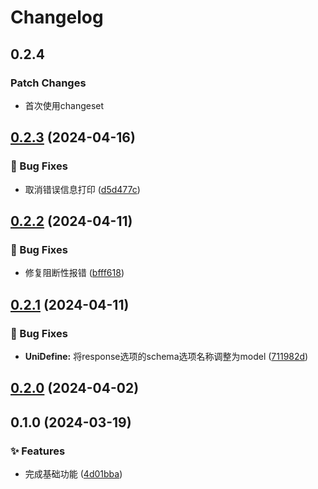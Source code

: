 # Changelog

## 0.2.4

### Patch Changes

- 首次使用changeset

## [0.2.3](https://github.com/hacxy/uni-nest/compare/v0.2.2...v0.2.3) (2024-04-16)

### 🐛 Bug Fixes

- 取消错误信息打印 ([d5d477c](https://github.com/hacxy/uni-nest/commit/d5d477c1843da67c8572e9db70ad4fea6096ce4d))

## [0.2.2](https://github.com/hacxy/uni-nest/compare/v0.2.1...v0.2.2) (2024-04-11)

### 🐛 Bug Fixes

- 修复阻断性报错 ([bfff618](https://github.com/hacxy/uni-nest/commit/bfff6183a2655a9e36add70524d54d5403f5c4cd))

## [0.2.1](https://github.com/hacxy/uni-nest/compare/v0.2.0...v0.2.1) (2024-04-11)

### 🐛 Bug Fixes

- **UniDefine:** 将response选项的schema选项名称调整为model ([711982d](https://github.com/hacxy/uni-nest/commit/711982dbd88f8542ba206f84e0592d0eca553954))

## [0.2.0](https://github.com/hacxy/uni-nest/compare/v0.1.0...v0.2.0) (2024-04-02)

## 0.1.0 (2024-03-19)

### ✨ Features

- 完成基础功能 ([4d01bba](https://github.com/hacxy/uni-nestjs/commit/4d01bbaf0edb5d7e53e46c2c2ae2b1af36eedf7f))
